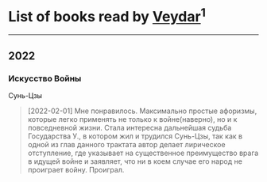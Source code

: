 # List of books read by [Veydar](http://vk.com/id86968033)<sup>1</sup>
---

## 2022

### Искусство Войны
Сунь-Цзы
> [2022-02-01] Мне понравилось. Максимально простые афоризмы, которые легко применять не только к войне(наверно), но и к повседневной жизни.
> Стала интересна дальнейшая судьба Государства У., в котором жил и трудился Сунь-Цзы, так как в одной из глав данного трактата автор делает лирическое отступление, где указывает на существенное преимущество врага в идущей войне и заявляет, что ни в коем случае его народ не проиграет войну. Проиграл.



